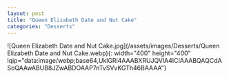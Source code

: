 ```yaml
---
layout: post
title: "Queen Elizabeth Date and Nut Cake"
categories: "Desserts"
---
```

![Queen Elizabeth Date and Nut Cake.jpg](/assets/images/Desserts/Queen Elizabeth Date and Nut Cake.webp){: width="400" height="400" lqip="data:image/webp;base64,UklGRi4AAABXRUJQVlA4ICIAAABQAQCdASoQAAwABUB8JZwABDOAAP7nTvSVvKGTh46BAAAA"}

